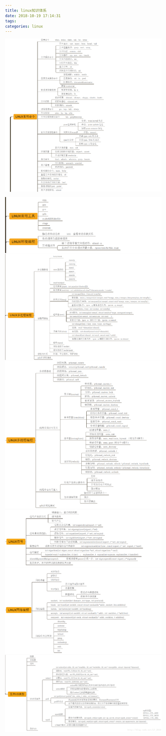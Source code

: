 ```yaml
---
title: linux知识体系
date: 2018-10-19 17:14:31
tags:
categories: linux
---
```



![](linux知识体系/1.png)

<!-- more -->

![](linux知识体系/2.png)
![](linux知识体系/3.png)
![](linux知识体系/4.png)
![](linux知识体系/5.png)
![](linux知识体系/6.png)
![](linux知识体系/7.png)
